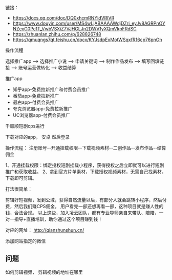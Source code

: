 链接：

- https://docs.qq.com/doc/DQ0xhcmRNYldVRlVR
- https://www.douyin.com/user/MS4wLjABAAAAWdjDZri_eyJv8AGRPnOYNZexG0Pc1T_VwbVSXiZ7VJHGLJn2DWV1yXQmVkpFRdSC
- https://zhuanlan.zhihu.com/p/628826748
- https://qmuqngs7qt.feishu.cn/docx/KYJsdpExMotWSqxfR16cp76pnOh

操作流程

选择推广app --> 选择推广小说 --> 申请关键词 --> 制作作品发布 --> 填写回填链接 --> 账号运营做转化 --> 收益结算

推广app

- 知乎app-免费拉新推广和付费会员推广
- 番茄app-免费拉新推广
- 最右app-付费会员推广
- 夸克浏览器app-免费拉新推广
- UC浏览器app-付费会员推广

千顺顺短剧cps进行

下载对应的app， 安卓
然后登录

操作流程：
注册账号--开通挂载权限--下载视频素材--二创作品--发布作品--结算佣金

1、开通挂载权限：绑定授权短剧挂载小程序，获得授权之后立即就可以进行短剧推广和获取收益。
2、拿到官方片单素材，下载授权视频素材，无需自己找素材，下载即可剪辑。

打法很简单：

剪辑好短视频，发到公域，获得自然流量以后，有部分人就会跳转小程序，然后付费，然后我们赚CPS佣金。
用户看完一部还想再看一部，这种项目就是赚人性的钱，合法合规。
以上这些，加入凌云团队，都有专业导师亲自来带队、陪陪，一对一指导+直播培训，助你通过这个项目赚到钱！

对应的网址：
http://qianshunshun.cn/

添加网站指定的微信

## 问题

如何剪辑视频， 剪辑视频的地址在哪里
